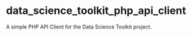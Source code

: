 data_science_toolkit_php_api_client
===================================

A simple PHP API Client for the Data Science Toolkit project.
